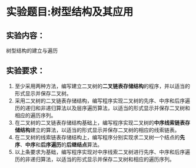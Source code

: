 # 实验题目:树型结构及其应用
## 实验内容：
树型结构的建立与遍历 
## 实验要求： 
1. 至少采用两种方法，编写建立二叉树的**二叉链表存储结构**的程序，并以适当的形式显示并保存二叉树。
2. 采用二叉树的二叉链表存储结构，编写程序实现二叉树的先序、中序和后序遍历的递归和非递归算法以及层序遍历算法，以适当的形式显示并保存二叉树和相应的遍历序列。
3. 在二叉树的二叉链表存储结构基础上，编写程序实现二叉树的**中序线索链表存储结构**建立的算法，以适当的形式显示并保存二叉树的相应的线索链表。
4. 在二叉树的线索链表存储结构上，编写程序分别实现求二叉树一个结点的**先序**、**中序**和**后序遍历**的**后继结点**算法。
5. 以上条要求为基础，编写程序实现对中序线索二叉树进行先序、中序和后序遍历的非递归算法，以适当的形式显示并保存二叉树和相应的遍历序列。